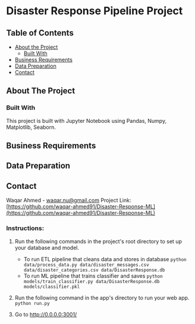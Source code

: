 # Disaster Response Pipeline Project
## Table of Contents

* [About the Project](#about-the-project)
  * [Built With](#built-with)
* [Business Requirements](#business-requirements)
* [Data Preparation](#data-preparation)
* [Contact](#contact)

<!-- ABOUT THE PROJECT -->
## About The Project

<!-- Built With -->
### Built With
This project is built with Jupyter Notebook using Pandas, Numpy, Matplotlib, Seaborn.
<!-- Business Requirements -->
## Business Requirements

<!-- Data Preparation -->
## Data Preparation


<!-- CONTACT -->
## Contact

Waqar Ahmed - waqar.nu@gmail.com
Project Link: [https://github.com/waqar-ahmed91/Disaster-Response-ML](https://github.com/waqar-ahmed91/Disaster-Response-ML)

### Instructions:
1. Run the following commands in the project's root directory to set up your database and model.

    - To run ETL pipeline that cleans data and stores in database
        `python data/process_data.py data/disaster_messages.csv data/disaster_categories.csv data/DisasterResponse.db`
    - To run ML pipeline that trains classifier and saves
        `python models/train_classifier.py data/DisasterResponse.db models/classifier.pkl`

2. Run the following command in the app's directory to run your web app.
    `python run.py`

3. Go to http://0.0.0.0:3001/
